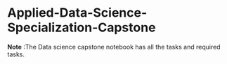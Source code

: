 # Applied-Data-Science-Specialization-Capstone

**Note** :The Data science capstone notebook has all the tasks and required tasks.
